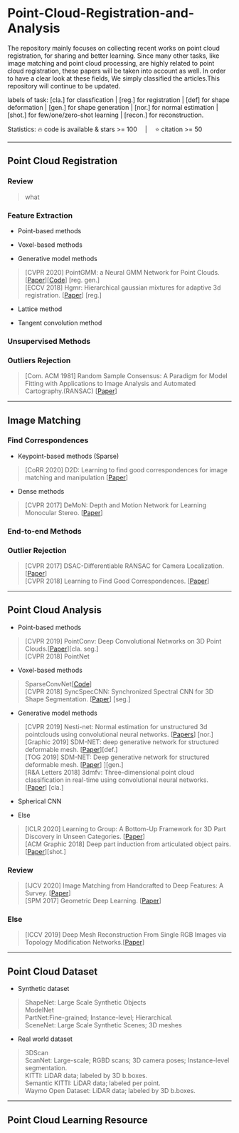 # Point-Cloud-Registration-and-Analysis
The repository mainly focuses on collecting recent works on point cloud registration, for sharing and better learning. Since many other tasks, like image matching and point cloud processing, are highly related to point cloud registration, these papers will be taken into account as well. In order to have a clear look at these fields, We simply classified the articles.This repository will continue to be updated.

labels of task: [cla.] for classfication | [reg.] for registration | [def] for shape deformation | [gen.] for shape generation | [nor.] for normal estimation | [shot.] for few/one/zero-shot learning | [recon.] for reconstruction.

Statistics: 🔥 code is available & stars >= 100  |  ⭐ citation >= 50

---------------------------------------------------
## Point Cloud Registration
### Review
> what 

### Feature Extraction
* Point-based methods

* Voxel-based methods

* Generative model methods
> [CVPR 2020] PointGMM: a Neural GMM Network for Point Clouds. [[Paper](https://ieeexplore.ieee.org/stamp/stamp.jsp?tp=&arnumber=9156692)][[Code](https://github.com/amirhertz/pointgmm)] [reg. gen.]  
> [ECCV 2018] Hgmr: Hierarchical gaussian mixtures for adaptive 3d registration. [[Paper](https://link.springer.com/content/pdf/10.1007%2F978-3-030-01267-0_43.pdf)] [reg.]

* Lattice method

* Tangent convolution method

### Unsupervised Methods
>

### Outliers Rejection
> [Com. ACM 1981] Random Sample Consensus: A Paradigm for Model Fitting with Applications to Image Analysis and Automated Cartography.(RANSAC) [[Paper](https://dl.acm.org/doi/pdf/10.1145/358669.358692)]
---------------------------------------------------------------
## Image Matching
### Find Correspondences
* Keypoint-based methods (Sparse)
> [CoRR 2020] D2D: Learning to find good correspondences for image matching and manipulation [[Paper](https://arxiv.org/pdf/2007.08480.pdf)]

* Dense methods
> [CVPR 2017] DeMoN: Depth and Motion Network for Learning Monocular Stereo. [[Paper](https://ieeexplore.ieee.org/stamp/stamp.jsp?tp=&arnumber=8100079)]

### End-to-end Methods

### Outlier Rejection
> [CVPR 2017] DSAC-Differentiable RANSAC for Camera Localization. [[Paper](https://ieeexplore.ieee.org/stamp/stamp.jsp?tp=&arnumber=8099750)]  
> [CVPR 2018] Learning to Find Good Correspondences. [[Paper](https://openaccess.thecvf.com/content_cvpr_2018/papers/Yi_Learning_to_Find_CVPR_2018_paper.pdf)]
----------------------------------
## Point Cloud Analysis
* Point-based methods
> [CVPR 2019] PointConv: Deep Convolutional Networks on 3D Point Clouds.[[Paper](https://openaccess.thecvf.com/content_CVPR_2019/papers/Wu_PointConv_Deep_Convolutional_Networks_on_3D_Point_Clouds_CVPR_2019_paper.pdf)][cla. seg.]  
> [CVPR 2018] PointNet

* Voxel-based methods
> SparseConvNet[[Code](https://github.com/facebookresearch/SparseConvNet)]  
> [CVPR 2018] SyncSpecCNN: Synchronized Spectral CNN for 3D Shape Segmentation. [[Paper](https://ieeexplore.ieee.org/stamp/stamp.jsp?tp=&arnumber=8100180)] [seg.]

* Generative model methods
> [CVPR 2019] Nesti-net: Normal estimation for unstructured 3d pointclouds using convolutional neural networks. [[Papers](https://openaccess.thecvf.com/content_CVPR_2019/papers/Ben-Shabat_Nesti-Net_Normal_Estimation_for_Unstructured_3D_Point_Clouds_Using_Convolutional_CVPR_2019_paper.pdf)] [nor.]  
> [Graphic 2019] SDM-NET: deep generative network for structured deformable mesh. [[Paper](https://dl.acm.org/doi/pdf/10.1145/3355089.3356488)][def.]  
> [TOG 2019] SDM-NET: Deep generative network for structured deformable mesh. [[Paper](https://dl.acm.org/doi/pdf/10.1145/3355089.3356488)] ][gen.]  
> [R&A Letters 2018] 3dmfv: Three-dimensional point cloud classification in real-time using convolutional neural networks. [[Paper](https://ieeexplore.ieee.org/stamp/stamp.jsp?tp=&arnumber=8394990)] [cla.]
> 

* Spherical CNN
>

* Else
> [ICLR 2020] Learning to Group: A Bottom-Up Framework for 3D Part Discovery in Unseen Categories. [[Paper]()]  
> [ACM Graphic 2018] Deep part induction from articulated object pairs. [[Paper](https://dl.acm.org/doi/pdf/10.1145/3272127.3275027)][shot.]


### Review
> [IJCV 2020] Image Matching from Handcrafted to Deep Features: A Survey. [[Paper](https://link.springer.com/content/pdf/10.1007/s11263-020-01359-2.pdf)]  
> [SPM 2017] Geometric Deep Learning. [[Paper](https://ieeexplore.ieee.org/stamp/stamp.jsp?tp=&arnumber=7974879)]
> 

### Else
> [ICCV 2019] Deep Mesh Reconstruction From Single RGB Images via Topology Modification Networks.[[Paper](https://ieeexplore.ieee.org/stamp/stamp.jsp?tp=&arnumber=9009447)]  
> 

---------------------------------------
## Point Cloud Dataset
* Synthetic dataset  
> ShapeNet: Large Scale Synthetic Objects  
> ModelNet  
> PartNet:Fine-grained; Instance-level; Hierarchical.  
> SceneNet: Large Scale Synthetic Scenes; 3D meshes
* Real world dataset
> 3DScan  
> ScanNet: Large-scale; RGBD scans; 3D camera poses; Instance-level segmentation.  
> KITTI: LiDAR data; labeled by 3D b.boxes.  
> Semantic KITTI: LiDAR data; labeled per point.  
> Waymo Open Dataset: LiDAR data; labeled by 3D b.boxes.


--------------------------------------
## Point Cloud Learning Resource
